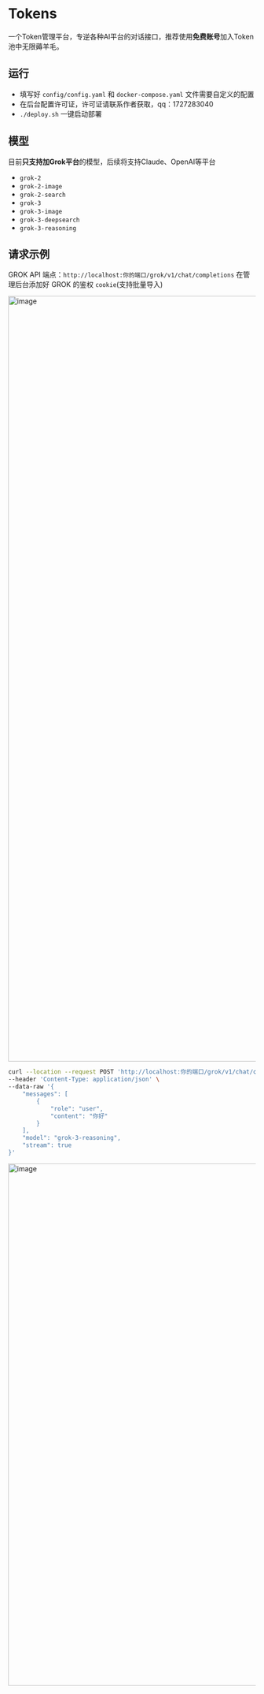 # Tokens
一个Token管理平台，专逆各种AI平台的对话接口，推荐使用**免费账号**加入Token池中无限薅羊毛。

## 运行

- 填写好 `config/config.yaml` 和 `docker-compose.yaml` 文件需要自定义的配置
- 在后台配置许可证，许可证请联系作者获取，qq：1727283040
- `./deploy.sh` 一键启动部署

## 模型

目前**只支持加Grok平台**的模型，后续将支持Claude、OpenAI等平台

- `grok-2`
- `grok-2-image`
- `grok-2-search`
- `grok-3`
- `grok-3-image`
- `grok-3-deepsearch`
- `grok-3-reasoning`

## 请求示例

GROK API 端点：`http://localhost:你的端口/grok/v1/chat/completions`
在管理后台添加好 GROK 的鉴权 `cookie`(支持批量导入)

<img width="1554" alt="image" src="https://github.com/user-attachments/assets/519901c9-0d71-45be-8dc9-cef65941290b" />


```bash
curl --location --request POST 'http://localhost:你的端口/grok/v1/chat/completions' \
--header 'Content-Type: application/json' \
--data-raw '{
    "messages": [
        {
            "role": "user",
            "content": "你好"
        }
    ],
    "model": "grok-3-reasoning",
    "stream": true
}'
```

<img width="1060" alt="image" src="https://github.com/user-attachments/assets/1351b719-b4fd-416d-9e62-f14ddbb329c9" />


